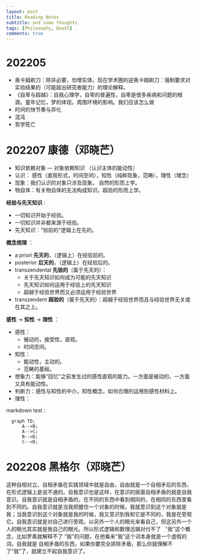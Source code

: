 ```yaml
---
layout: post
title: Reading Notes
subtitle: and some thoughts
tags: [Philosophy, Death]
comments: true
---
```


# 202205

* 奥卡姆剃刀：除非必要，勿增实体。现在学术圈的逆奥卡姆剃刀：强制要求对实验结果的（可能超出研究者能力）的理论解释。
* 《自卑与超越》：自我心理学，自卑的普遍性，自卑是很多疾病和问题的根源。童年记忆，梦的体现。周围环境的影响。我们应该怎么做
* 时间的快节奏与异化
* 混沌
* 哲学死亡


# 202207 康德（邓晓芒）

* 知识依赖对象 — 对象依赖知识 （认识主体的能动性）
* 认识： 感性（直观形式，时间空间），知性（纯粹现象，范畴），理性（理念）
* 现象：我们认识的对象只涉及现象。 自然的形而上学。
* 物自体：有关物自体的无法构成知识。超验的形而上学。

**经验与先天知识** :

* 一切知识开始于经验。
* 一切知识并非都来源于经验。
* 先天知识：“验前的”逻辑上在先的。

**概念梳理** ：

* a priori **先天的**，（逻辑上）在经验前的。
* posterior **后天的**，（逻辑上）在经验后的。
* transzendental **先验的**（属于先天的）：
    * 关于先天知识如何成为可能的先天知识
    * 先天知识如何运用于经验上的先天知识
    * 超越于经验世界而又必须运用于经验世界
* transzendent **超验的**（属于先天的）：超越于经验世界而且与经验世界无关或在其之上。

**感性** -> **知性** -> **理性** ：

* 感性：
    * 被动的，接受性，直观。
    * 时间空间。
* 知性：
    * 能动性，主动的。
    * 范畴的基础。
* 想象力：能够“回忆”之前发生过的感性直观的能力。一方面是被动的，一方面又具有能动性。
* 判断力：感性与知性的中介。知性概念，如何合理的运用到感性材料上。
* 理性：

markdown test :

```mermaid
  graph TD;
      A-->B;
      A-->C;
      B-->D;
      C-->D;
```

# 202208 黑格尔（邓晓芒）

这种自相对立、自相矛盾在实践领域中就是自由，自由就是一个自相矛后的东西，在形式逻辑上是说不通的。自我意识也是这样，在意识的层面自相矛盾的就是自我意识。自我意识就是自相矛盾的，在不同的东西中看到相同的，在相同的东西里看到不同的。自我意识就是当我把握住一个对象的时候，我就意识到这个对象就是我；当我意识到这个对象就是我的时候，我又意识到我和它是不同的，我是在旁观它。自我意识就是对自己进行旁观，以另外一个人的眼光来看自己，但这另外一个人的眼光其实就是我自己的眼光。所以形式逻辑和数理迅辑对付不了 〝我”这个概念，比如罗素就解释不了 “我”的问题，在他看来“我”这个词本身就是一个虛假的词。自我就是
自相矛盾的东西，如果你要完全排除矛盾，那么你就理解不了“我”了，就建立不起自我意识了。
